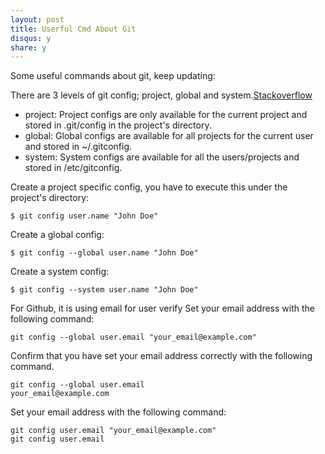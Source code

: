 ```yaml
---
layout: post
title: Userful Cmd About Git
disqus: y
share: y
---
```


Some useful commands about git, keep updating:


There are 3 levels of git config; project, global and system.[Stackoverflow](http://stackoverflow.com/questions/8801729/is-it-possible-to-have-different-git-config-for-different-projects)
- project: Project configs are only available for the current project and stored in .git/config in the project's directory.
- global: Global configs are available for all projects for the current user and stored in ~/.gitconfig.
- system: System configs are available for all the users/projects and stored in /etc/gitconfig.

Create a project specific config, you have to execute this under the project's directory:
```
$ git config user.name "John Doe" 
```
Create a global config:
```
$ git config --global user.name "John Doe"
```
Create a system config:
```
$ git config --system user.name "John Doe" 
```

For Github, it is using email for user verify
Set your email address with the following command:
```
git config --global user.email "your_email@example.com"
```
Confirm that you have set your email address correctly with the following command.
```
git config --global user.email
your_email@example.com
```
Set your email address with the following command:
```
git config user.email "your_email@example.com"
git config user.email
```










